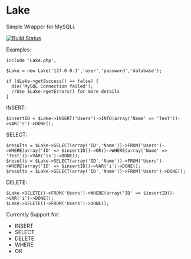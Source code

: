 # Lake

Simple Wrapper for MySQLi.

[![Build Status](https://travis-ci.org/Ne00n/Lake.svg?branch=master)](https://travis-ci.org/Ne00n/Lake)

Examples:

```
include 'Lake.php';

$Lake = new Lake('127.0.0.1','user','password','database');

if ($Lake->getSuccess() == false) {
  die('MySQL Connection failed');
  //Use $Lake->getErrors() for more details
}

```

INSERT:
```
$insertID = $Lake->INSERT('Users')->INTO(array('Name' => 'Test'))->VAR('s')->DONE();
```
SELECT:
```
$results = $Lake->SELECT(array('ID','Name'))->FROM('Users')->WHERE(array('ID' => $insertID))->OR()->WHERE(array('Name' => 'Test'))->VAR('is')->DONE();
$results = $Lake->SELECT(array('ID','Name'))->FROM('Users')->WHERE(array('ID' => $insertID))->VAR('i')->DONE();
$results = $Lake->SELECT(array('ID','Name'))->FROM('Users')->DONE();
```
DELETE:
```
$Lake->DELETE()->FROM('Users')->WHERE(array('ID' => $insertID))->VAR('i')->DONE();
$Lake->DELETE()->FROM('Users')->DONE();
```

Currently Support for:

- INSERT
- SELECT
- DELETE
- WHERE
- OR
